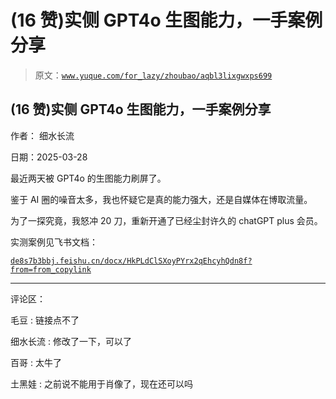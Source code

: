 # (16 赞)实侧 GPT4o 生图能力，一手案例分享

> 原文：[`www.yuque.com/for_lazy/zhoubao/aqbl3lixgwxps699`](https://www.yuque.com/for_lazy/zhoubao/aqbl3lixgwxps699)

## (16 赞)实侧 GPT4o 生图能力，一手案例分享

作者： 细水长流

日期：2025-03-28

最近两天被 GPT4o 的生图能力刷屏了。

鉴于 AI 圈的噪音太多，我也怀疑它是真的能力强大，还是自媒体在博取流量。

为了一探究竟，我怒冲 20 刀，重新开通了已经尘封许久的 chatGPT plus 会员。

实测案例见飞书文档：

[`de8s7b3bbj.feishu.cn/docx/HkPLdClSXoyPYrx2qEhcyhQdn8f?from=from_copylink`](https://de8s7b3bbj.feishu.cn/docx/HkPLdClSXoyPYrx2qEhcyhQdn8f?from=from_copylink)

* * *

评论区：

毛豆 : 链接点不了

细水长流 : 修改了一下，可以了

百哥 : 太牛了

土黑娃 : 之前说不能用于肖像了，现在还可以吗